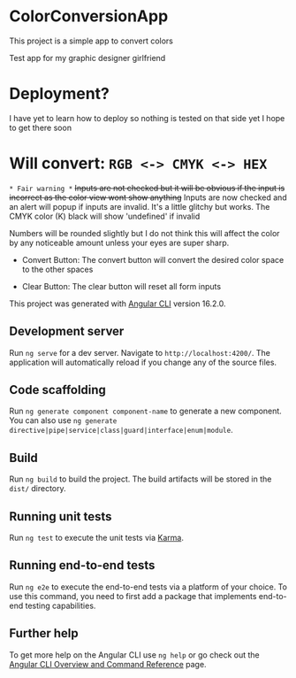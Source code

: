 # ColorConversionApp

This project is a simple app to convert colors

Test app for my graphic designer girlfriend

# Deployment?

I have yet to learn how to deploy so nothing is tested on that side yet
I hope to get there soon

# Will convert: `RGB <-> CMYK <-> HEX`

`* Fair warning *`
~~Inputs are not checked but it will be obvious if the input is incorrect as the color view wont show anything~~
Inputs are now checked and an alert will popup if inputs are invalid. It's a little glitchy but works.
The CMYK color (K) black will show 'undefined' if invalid

Numbers will be rounded slightly but I do not think this will affect the color by any noticeable amount unless your eyes are super sharp.

- Convert Button:
  The convert button will convert the desired color space to the other spaces

- Clear Button:
  The clear button will reset all form inputs

This project was generated with [Angular CLI](https://github.com/angular/angular-cli) version 16.2.0.

## Development server

Run `ng serve` for a dev server. Navigate to `http://localhost:4200/`. The application will automatically reload if you change any of the source files.

## Code scaffolding

Run `ng generate component component-name` to generate a new component. You can also use `ng generate directive|pipe|service|class|guard|interface|enum|module`.

## Build

Run `ng build` to build the project. The build artifacts will be stored in the `dist/` directory.

## Running unit tests

Run `ng test` to execute the unit tests via [Karma](https://karma-runner.github.io).

## Running end-to-end tests

Run `ng e2e` to execute the end-to-end tests via a platform of your choice. To use this command, you need to first add a package that implements end-to-end testing capabilities.

## Further help

To get more help on the Angular CLI use `ng help` or go check out the [Angular CLI Overview and Command Reference](https://angular.io/cli) page.

